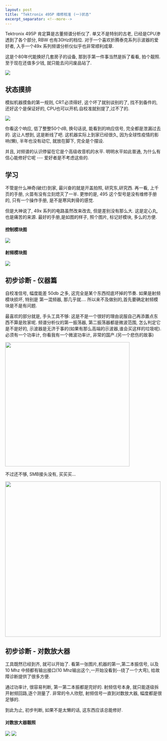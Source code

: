 ```yaml
---
layout: post
title: "Tektronix 495P 维修校准 (一)状态"
excerpt_separator: <!--more-->
---
```


Tektronix 495P 肯定算是古董频谱分析仪了. 单又不是特别的古老, 已经是CPU渗透到了各个部分, RBW 也有30Hz的档位. 对于一个喜欢折腾泰克系列示波器的爱好者, 入手一个49x 系列频谱分析仪似乎也非常顺利成章.

这是个80年代能换好几套房子的设备, 那到手第一件事当然是拆了看看, 拍个靓照. 至于现在还值多少钱, 就只能去问问废品站了.

<img src="{{site.baseurl}}/images/tek495-fix-1.jpg" class="center" >


<!--more-->

## 状态摸排

模拟机器摸鱼的第一规则, CRT必须得好, 这个坏了就别谈别的了, 找不到备件的,还好这个是保证好的, CPU也可以开机.自校准就别提了,过不了的.  

<img src="{{site.baseurl}}/images/tek495-fix-2.jpg" class="center" >

你看这个响应, 低了整整50个dB, 换句话说, 能看到的响应信号, 完全都是泄漏过去的. 这让人想到, 这是断线了吧. 这机器实际上到家已经很久, 因为全球性疫情的影响(懒), 半年也没有动它, 就放在脚下, 完全是个摆设.

并且, 对频谱的认识停留在它是个高级收音机的水平. 明明水平如此普通, 为什么有信心能修好它呢 --- 爱好者是不考虑这些的.


## 学习

不管是什么神奇(破烂)到家, 最兴奋的就是开盖拍照, 研究东,研究西. 再一看, 上千页的手册, 火苗有没有立刻熄灭了一半. 更惨的是, 495 这个型号是没有维修手册的, 只有一个操作手册, 是不是寒风刺骨的感觉.

但是大神说了, 49x 系列的电路虽然改来改去, 但是差别没有那么大. 这是定心丸, 也是痛苦的来源. 最好的手册,是如图的样子, 照个图片, 标记好模块, 多么的方便.

#### 控制模块图
<img src="{{site.baseurl}}/images/tek495-fix-3.png" class="center" >

#### 射频模块图
<img src="{{site.baseurl}}/images/tek495-fix-4.png" class="center" >

## 初步诊断 - 仪器篇

自校准信号, 幅度能差 50db 之多, 这完全是某个东西彻底坏掉的节奏. 如果是射频模块损坏, 特别是 第一混频器, 那几乎就.... 所以来不及做别的,首先要确定射频模块是不是有问题.

最喜欢的部分就是, 手头工具不够: 这是不是一个很好的理由说服自己再添置点东西不算是败家呢. 频谱分析仪的第一振荡器, 第二振荡器都是微波范围, 怎么判定它是不是好的, 示波器是无济于事的(如果有那么高端的示波器,谁会买这样的垃圾呢). 必须有一个功率计, 你看我有一个微波功率计, 非常的国产.(另一个悲伤的故事)

<img src="{{site.baseurl}}/images/tek495-fix-7.jpg" class="center" width="400" >

不过还不够, SMB接头没有, 买买买...

<img src="{{site.baseurl}}/images/tek495-fix-8.jpg" class="center" width="500">


## 初步诊断 - 对数放大器

工具既然已经到齐, 就可以开始了. 看第一张图片,机器的第一,第二本振信号, 以及 10 Mhz 中频都有输出接口(10 Mhz输出这个,一开始没看到--绕了一个大弯), 给故障诊断提供了很多方便. 

通过功率计, 很容易判断, 第一第二本振都是完好的. 射频信号本身, 就只能逐级拆开射频回路,逐个测量了. 非常的令人欣慰, 射频信号一直到对数放大器, 幅度都是很足够的. 

到此为止, 初步判断, 如果不是太懒的话, 这东西应该总能修好. 


#### 对数放大器靓照
<img src="{{site.baseurl}}/images/tek495-fix-5.jpg" class="center" >

<img src="{{site.baseurl}}/images/tek495-fix-6.jpg" class="center" >


